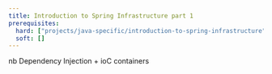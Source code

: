 ```yaml
---
title: Introduction to Spring Infrastructure part 1
prerequisites:
  hard: ["projects/java-specific/introduction-to-spring-infrastructure"]
  soft: []
---
```


nb Dependency Injection + ioC containers
